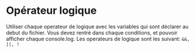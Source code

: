 # Opérateur logique

Utiliser chaque operateur de logique avec les variables qui sont déclarer au debut du fichier.
Vous devez rentré dans chaque conditions, et pouvoir afficher chaque console.log.
Les operateurs de logique sont les suivant: `&&, ||, !`

